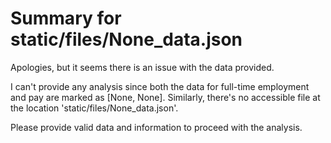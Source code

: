 # Summary for static/files/None_data.json

Apologies, but it seems there is an issue with the data provided.

I can't provide any analysis since both the data for full-time employment and pay are marked as [None, None]. Similarly, there's no accessible file at the location 'static/files/None_data.json'. 

Please provide valid data and information to proceed with the analysis.